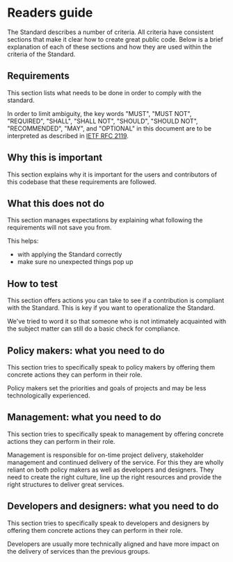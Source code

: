 # Readers guide

The Standard describes a number of criteria.
All criteria have consistent sections that make it clear how to create great public code.
Below is a brief explanation of each of these sections and how they are used within the criteria of the Standard.

## Requirements

This section lists what needs to be done in order to comply with the standard.

In order to limit ambiguity, the key words "MUST", "MUST NOT", "REQUIRED", "SHALL", "SHALL
NOT", "SHOULD", "SHOULD NOT", "RECOMMENDED",  "MAY", and "OPTIONAL" in this document are to be interpreted as described in [IETF RFC 2119](https://tools.ietf.org/html/rfc2119).

## Why this is important

This section explains why it is important for the users and contributors of this codebase that these requirements are followed.

## What this does not do

This section manages expectations by explaining what following the requirements will not save you from.

This helps:

* with applying the Standard correctly
* make sure no unexpected things pop up

## How to test

This section offers actions you can take to see if a contribution is compliant with the Standard. This is key if you want to operationalize the Standard.

We've tried to word it so that someone who is not intimately acquainted with the subject matter can still do a basic check for compliance.

## Policy makers: what you need to do

This section tries to specifically speak to policy makers by offering them concrete actions they can perform in their role.

Policy makers set the priorities and goals of projects and may be less technologically experienced.

## Management: what you need to do

This section tries to specifically speak to management by offering concrete actions they can perform in their role.

Management is responsible for on-time project delivery, stakeholder management and continued delivery of the service. For this they are wholly reliant on both policy makers as well as developers and designers. They need to create the right culture, line up the right resources and provide the right structures to deliver great services.

## Developers and designers: what you need to do

This section tries to specifically speak to developers and designers by offering them concrete actions they can perform in their role.

Developers are usually more technically aligned and have more impact on the delivery of services than the previous groups.
